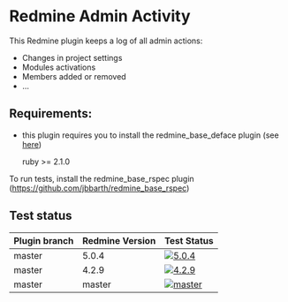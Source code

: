 Redmine Admin Activity
======================

This Redmine plugin keeps a log of all admin actions:
- Changes in project settings
- Modules activations
- Members added or removed
- ...

## Requirements:

* this plugin requires you to install the redmine_base_deface plugin (see [here](https://github.com/jbbarth/redmine_base_deface))

    ruby >= 2.1.0

To run tests, install the redmine_base_rspec plugin (https://github.com/jbbarth/redmine_base_rspec)


## Test status

|Plugin branch| Redmine Version | Test Status       |
|-------------|-----------------|-------------------|
|master       | 5.0.4           | [![5.0.4][1]][5]  |  
|master       | 4.2.9           | [![4.2.9][2]][5]  |
|master       | master          | [![master][4]][5] |

[1]: https://github.com/nanego/redmine_admin_activity/actions/workflows/5_0_4.yml/badge.svg
[2]: https://github.com/nanego/redmine_admin_activity/actions/workflows/4_2_9.yml/badge.svg
[4]: https://github.com/nanego/redmine_admin_activity/actions/workflows/master.yml/badge.svg
[5]: https://github.com/nanego/redmine_admin_activity/actions
